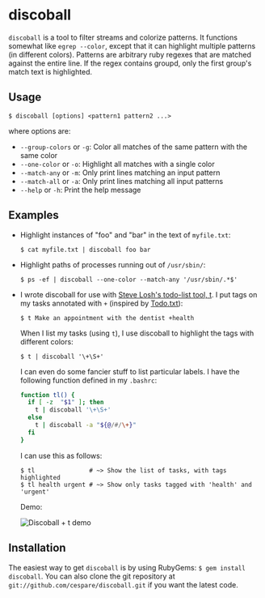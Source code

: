 discoball
=========

`discoball` is a tool to filter streams and colorize patterns. It functions somewhat like `egrep --color`,
except that it can highlight multiple patterns (in different colors). Patterns are arbitrary ruby regexes that
are matched against the entire line. If the regex contains groupd, only the first group's match text is
highlighted.

Usage
-----

    $ discoball [options] <pattern1 pattern2 ...>

where options are:

  * `--group-colors` or `-g`: Color all matches of the same pattern with the same color
  * `--one-color` or `-o`: Highlight all matches with a single color
  * `--match-any` or `-m`: Only print lines matching an input pattern
  * `--match-all` or `-a`: Only print lines matching all input patterns
  * `--help` or `-h`: Print the help message

Examples
--------

  * Highlight instances of "foo" and "bar" in the text of `myfile.txt`:

        $ cat myfile.txt | discoball foo bar

  * Highlight paths of processes running out of `/usr/sbin/`:

        $ ps -ef | discoball --one-color --match-any '/usr/sbin/.*$'

  * I wrote discoball for use with [Steve Losh's todo-list tool, t](https://github.com/sjl/t). I put tags on
    my tasks annotated with `+` (inspired by [Todo.txt](http://todotxt.com/)):

        $ t Make an appointment with the dentist +health

    When I list my tasks (using `t`), I use discoball to highlight the tags with different colors:

        $ t | discoball '\+\S+'

    I can even do some fancier stuff to list particular labels. I have the following function defined in my
    `.bashrc`:

    ``` bash
    function tl() {
      if [ -z  "$1" ]; then
        t | discoball '\+\S+'
      else
        t | discoball -a "${@/#/\+}"
      fi
    }
    ```

    I can use this as follows:

        $ tl               # ~> Show the list of tasks, with tags highlighted
        $ tl health urgent # ~> Show only tasks tagged with 'health' and 'urgent'

    Demo:

    ![Discoball + t demo](http://i.imgur.com/tVQMm.png)

Installation
------------

The easiest way to get `discoball` is by using RubyGems: `$ gem install discoball`. You can also clone the git
repository at `git://github.com/cespare/discoball.git` if you want the latest code.

